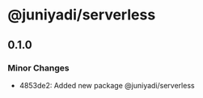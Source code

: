 # @juniyadi/serverless

## 0.1.0

### Minor Changes

- 4853de2: Added new package @juniyadi/serverless
